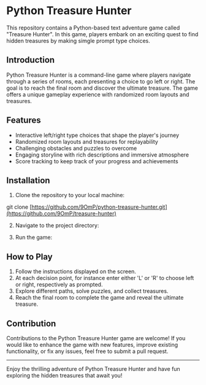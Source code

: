 # Python Treasure Hunter

This repository contains a Python-based text adventure game called "Treasure Hunter". In this game, players embark on an exciting quest to find hidden treasures by making simgle prompt type choices.

## Introduction

Python Treasure Hunter is a command-line game where players navigate through a series of rooms, each presenting a choice to go left or right. The goal is to reach the final room and discover the ultimate treasure. The game offers a unique gameplay experience with randomized room layouts and treasures.

## Features

- Interactive left/right type choices that shape the player's journey
- Randomized room layouts and treasures for replayability
- Challenging obstacles and puzzles to overcome
- Engaging storyline with rich descriptions and immersive atmosphere
- Score tracking to keep track of your progress and achievements

## Installation

1. Clone the repository to your local machine:

git clone [https://github.com/9OmP/python-treasure-hunter.git](https://github.com/9OmP/treasure-hunter)

2. Navigate to the project directory:


3. Run the game:


## How to Play

1. Follow the instructions displayed on the screen.
2. At each decision point, for instance enter either 'L' or 'R' to choose left or right, respectively as prompted.
3. Explore different paths, solve puzzles, and collect treasures.
4. Reach the final room to complete the game and reveal the ultimate treasure.

## Contribution

Contributions to the Python Treasure Hunter game are welcome! If you would like to enhance the game with new features, improve existing functionality, or fix any issues, feel free to submit a pull request.


---

Enjoy the thrilling adventure of Python Treasure Hunter and have fun exploring the hidden treasures that await you!

